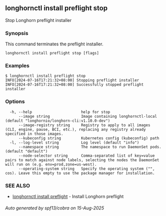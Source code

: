 ## longhornctl install preflight stop

Stop Longhorn preflight installer

### Synopsis

This command terminates the preflight installer.

```
longhornctl install preflight stop [flags]
```

### Examples

```
$ longhornctl install preflight stop
INFO[2024-07-16T17:21:32+08:00] Stopping preflight installer
INFO[2024-07-16T17:21:32+08:00] Successfully stopped preflight installer
```

### Options

```
  -h, --help                      help for stop
      --image string              Image containing longhornctl-local (default "longhornio/longhorn-cli:v1.10.0-dev")
      --image-registry string     Registry to apply to all images (CLI, engine, pause, BCI, etc.), replacing any registry already specified in those images.
      --kubeconfig string         Kubernetes config (kubeconfig) path
  -l, --log-level string          Log level (default "info")
      --namespace string          The namespace to run DaemonSet pods. (default "default")
      --node-selector string      Comma-separated list of key=value pairs to match against node labels, selecting the nodes the DaemonSet will run on (e.g. env=prod,zone=us-west).
      --operating-system string   Specify the operating system ("", cos). Leave this empty to use the package manager for installation.
```

### SEE ALSO

* [longhornctl install preflight](longhornctl_install_preflight.md)	 - Install Longhorn preflight

###### Auto generated by spf13/cobra on 15-Aug-2025
